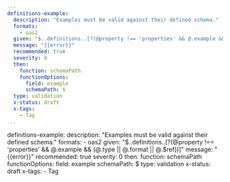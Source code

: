 ```yaml
--- 
definitions-example: 
  description: "Examples must be valid against their defined schema."
  formats: 
    - oas2
  given: "$..definitions..[?(@property !== 'properties' && @.example && (@.type || @.format || @.$ref))]"
  message: "{{error}}"
  recommended: true
  severity: 0
  then: 
    function: schemaPath
    functionOptions: 
      field: example
      schemaPath: $
  type: validation
  x-status: draft
  x-tags:
    - Tag  
...
```

definitions-example: 
  description: "Examples must be valid against their defined schema."
  formats: 
    - oas2
  given: "$..definitions..[?(@property !== 'properties' && @.example && (@.type || @.format || @.$ref))]"
  message: "{{error}}"
  recommended: true
  severity: 0
  then: 
    function: schemaPath
    functionOptions: 
      field: example
      schemaPath: $
  type: validation
  x-status: draft
  x-tags:
    - Tag  